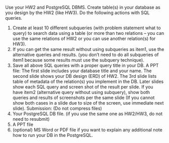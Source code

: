 Use your HW2 and PostgreSQL DBMS.
Create table(s) in your database as you design by the HW2 (like HW3).
Do the following actions with SQL queries.
1. Create at least 10 different subqueries (with problem statement what to
query) to search data using a table (or more than two relations – you can
use the same relations of HW2 or you can use another relation(s) for HW3).
2. If you can get the same result without using subqueries as item1, use the
alternative queries and results. (you don’t need to do all subqueries of
item1 because some results must use the subquery technique).
3. Save all above SQL queries with a proper query title in your DB.
A PPT file:
The first slide includes your database title and your name.
The second slide shows your DB design (ERD) of HW2.
The 3rd slide lists table of metadata of the relation(s) you implement in the DB.
Later slides show each SQL query and screen shot of the result per slide.
If you have item2 (alternative query without using subquery), show both queries
and results of screenshots per the same slide (If you cannot show both cases in a
slide due to size of the screen, use immediate next slide).
Submission: (Do not compress files)
1. Your PostgreSQL DB file. (if you use the same one as HW2/HW3, do not
need to resubmit)
2. A PPT file
3. (optional) MS Word or PDF file if you want to explain any additional note
how to run your DB in the PostgreSQL.
